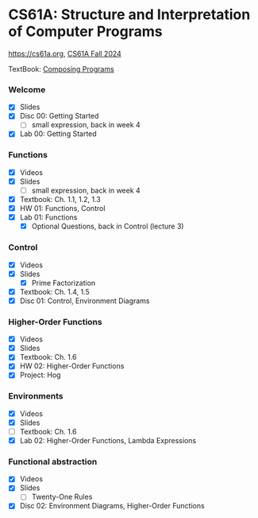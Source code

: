 # CS61A: Structure and Interpretation of Computer Programs

https://cs61a.org, [CS61A Fall 2024](https://insideempire.github.io/CS61A-Website-Archive/)

TextBook: [Composing Programs](https://www.composingprograms.com/)


### Welcome

- [x] Slides
- [x] Disc 00: Getting Started
    - [ ] small expression, back in week 4
- [x] Lab 00: Getting Started
### Functions

- [x] Videos
- [x] Slides
    - [ ] small expression, back in week 4
- [x] Textbook: Ch. 1.1, 1.2, 1.3
- [x] HW 01: Functions, Control
- [x] Lab 01: Functions
    - [x] Optional Questions, back in Control (lecture 3)

### Control

- [x] Videos
- [x] Slides
    - [x] Prime Factorization
- [x] Textbook: Ch. 1.4, 1.5
- [x] Disc 01: Control, Environment Diagrams

### Higher-Order Functions

- [x] Videos
- [x] Slides
- [x] Textbook: Ch. 1.6
- [x] HW 02: Higher-Order Functions
- [x] Project: Hog

### Environments

- [x] Videos
- [x] Slides
- [ ] Textbook: Ch. 1.6
- [x] Lab 02: Higher-Order Functions, Lambda Expressions

### Functional abstraction

- [x] Videos
- [x] Slides
    - [ ] Twenty-One Rules
- [x] Disc 02: Environment Diagrams, Higher-Order Functions
